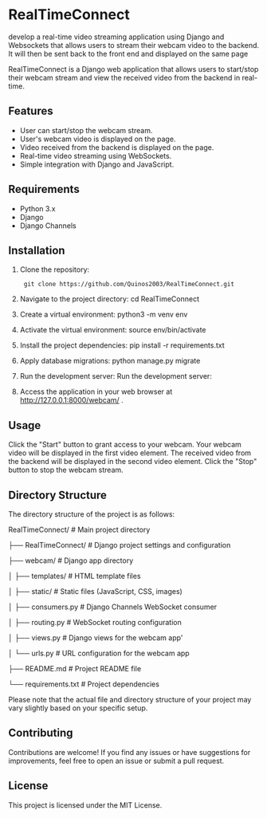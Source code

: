 # RealTimeConnect
develop a real-time video streaming application using Django and Websockets that allows users to stream their webcam video to the backend. It will then be sent back to the front end and displayed on the same page

RealTimeConnect is a Django web application that allows users to start/stop their webcam stream and view the received video from the backend in real-time.

## Features

- User can start/stop the webcam stream.
- User's webcam video is displayed on the page.
- Video received from the backend is displayed on the page.
- Real-time video streaming using WebSockets.
- Simple integration with Django and JavaScript.

## Requirements

- Python 3.x
- Django
- Django Channels

## Installation

1. Clone the repository:

   ```shell
    git clone https://github.com/Quinos2003/RealTimeConnect.git

2. Navigate to the project directory:
    cd RealTimeConnect

3. Create a virtual environment:
    python3 -m venv env

4. Activate the virtual environment:
    source env/bin/activate

5. Install the project dependencies:
    pip install -r requirements.txt

6. Apply database migrations:
    python manage.py migrate

7. Run the development server:
    Run the development server:

8. Access the application in your web browser at http://127.0.0.1:8000/webcam/ .

## Usage
Click the "Start" button to grant access to your webcam.
Your webcam video will be displayed in the first video element.
The received video from the backend will be displayed in the second video element.
Click the "Stop" button to stop the webcam stream.
## Directory Structure
The directory structure of the project is as follows:

RealTimeConnect/          # Main project directory

  ├── RealTimeConnect/     # Django project settings and configuration
  
  ├── webcam/              # Django app directory
  
  │   ├── templates/       # HTML template files
  
  │   ├── static/          # Static files (JavaScript, CSS, images)
  
  │   ├── consumers.py     # Django Channels WebSocket consumer
  
  │   ├── routing.py       # WebSocket routing configuration
  
  │   ├── views.py         # Django views for the webcam app'
  
  │   └── urls.py          # URL configuration for the webcam app
  
  ├── README.md            # Project README file
  
  └── requirements.txt     # Project dependencies
  
Please note that the actual file and directory structure of your project may vary slightly based on your specific setup.

## Contributing
Contributions are welcome! If you find any issues or have suggestions for improvements, feel free to open an issue or submit a pull request.

## License
This project is licensed under the MIT License.
